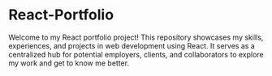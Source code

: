 # React-Portfolio
Welcome to my React portfolio project! This repository showcases my skills, experiences, and projects in web development using React. It serves as a centralized hub for potential employers, clients, and collaborators to explore my work and get to know me better.
